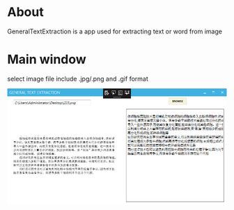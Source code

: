 # About
GeneralTextExtraction is a app used for extracting text or word from image

# Main window

select image file include .jpg/.png and .gif format

![main window](https://github.com/AngryShoes/GeneralTextExtraction/blob/master/images/TextExtraction.png)
